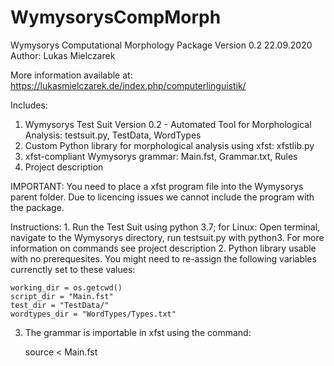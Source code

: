# WymysorysCompMorph
Wymysorys Computational Morphology Package Version 0.2
22.09.2020
Author: Lukas Mielczarek

More information available at: https://lukasmielczarek.de/index.php/computerlinguistik/

Includes:
1. Wymysorys Test Suit Version 0.2 - Automated Tool for Morphological Analysis: testsuit.py, TestData, WordTypes
2. Custom Python library for morphological analysis using xfst: xfstlib.py
3. xfst-compliant Wymysorys grammar: Main.fst, Grammar.txt, Rules
4. Project description

IMPORTANT:
You need to place a xfst program file into the Wymysorys parent folder. Due to licencing issues we cannot include the program with the package.

Instructions:
1. 
    Run the Test Suit using python 3.7; for Linux: Open terminal, navigate to the Wymysorys directory, run testsuit.py with python3.
    For more information on commands see project description
2.
    Python library usable with no prerequesites.
    You might need to re-assign the following variables currenctly set to these values:
    
    working_dir = os.getcwd()
    script_dir = "Main.fst"
    test_dir = "TestData/"
    wordtypes_dir = "WordTypes/Types.txt"

3.
    The grammar is importable in xfst using the command:
    
    source < Main.fst
    
